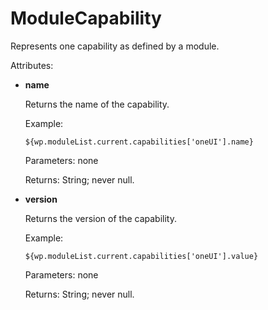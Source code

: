 # ModuleCapability

Represents one capability as defined by a module.

Attributes:

-   **name**

    Returns the name of the capability.

    Example:

    ```
    ${wp.moduleList.current.capabilities['oneUI'].name}
    ```

    Parameters: none

    Returns: String; never null.

-   **version**

    Returns the version of the capability.

    Example:

    ```
    ${wp.moduleList.current.capabilities['oneUI'].value}
    ```

    Parameters: none

    Returns: String; never null.


